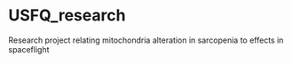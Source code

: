 # USFQ_research
Research project relating mitochondria alteration in sarcopenia to effects in spaceflight 
